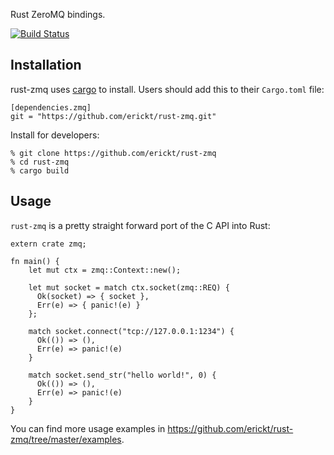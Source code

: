 Rust ZeroMQ bindings.

[![Build Status](https://travis-ci.org/erickt/rust-zmq.png?branch=master)](https://travis-ci.org/erickt/rust-zmq)

Installation
------------

rust-zmq uses [cargo](https://crates.io) to install. Users should add this to
their `Cargo.toml` file:

    [dependencies.zmq]
    git = "https://github.com/erickt/rust-zmq.git"

Install for developers:

    % git clone https://github.com/erickt/rust-zmq
    % cd rust-zmq
    % cargo build

Usage
-----

`rust-zmq` is a pretty straight forward port of the C API into Rust:

	extern crate zmq;
	
	fn main() {
		let mut ctx = zmq::Context::new();
	
		let mut socket = match ctx.socket(zmq::REQ) {
		  Ok(socket) => { socket },
		  Err(e) => { panic!(e) }
		};
	
		match socket.connect("tcp://127.0.0.1:1234") {
		  Ok(()) => (),
		  Err(e) => panic!(e)
		}
	
		match socket.send_str("hello world!", 0) {
		  Ok(()) => (),
		  Err(e) => panic!(e)
		}
	}

You can find more usage examples in
https://github.com/erickt/rust-zmq/tree/master/examples.
